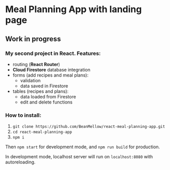 # Meal Planning App with landing page
## Work in progress
### My second project in React. Features:
* routing (**React Router**)
* **Cloud Firestore** database integration
* forms (add recipes and meal plans):
  * validation
  * data saved in Firestore
* tables (recipes and plans):
  * data loaded from Firestore
  * edit and delete functions

### How to install:
1. `git clone https://github.com/BeanMellow/react-meal-planning-app.git`
2. `cd react-meal-planning-app`
3. `npm i`

Then `npm start` for development mode, and `npm run build` for production.

In development mode, localhost server will run on `localhost:8080` with autoreloading.
